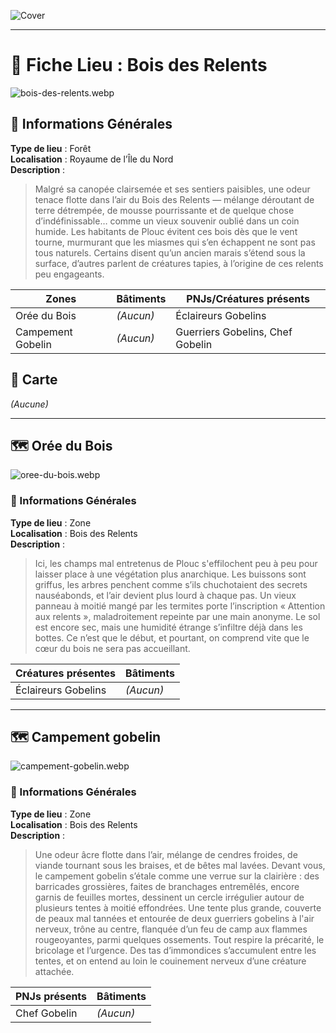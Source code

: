![Cover](https://raw.githubusercontent.com/nicolasvauchenet/eightrealms-awakening/refs/heads/main/assets/img/core/cover_documentation.png)

---

# 📍 Fiche Lieu : Bois des Relents

![bois-des-relents.webp](https://raw.githubusercontent.com/nicolasvauchenet/eightrealms-awakening/refs/heads/main/assets/img/chapter1/location/bois-des-relents.webp)

## 🧾 Informations Générales

**Type de lieu** : Forêt  
**Localisation** : Royaume de l’Île du Nord  
**Description** :
> Malgré sa canopée clairsemée et ses sentiers paisibles, une odeur tenace flotte dans l’air du Bois des Relents —
> mélange déroutant de terre détrempée, de mousse pourrissante et de quelque chose d’indéfinissable… comme un vieux
> souvenir oublié dans un coin humide.
> Les habitants de Plouc évitent ces bois dès que le vent tourne, murmurant que les miasmes qui s’en échappent ne sont
> pas tous naturels. Certains disent qu’un ancien marais s’étend sous la surface, d’autres parlent de créatures tapies,
> à l’origine de ces relents peu engageants.

| Zones             | Bâtiments | PNJs/Créatures présents          |
|-------------------|-----------|----------------------------------|  
| Orée du Bois      | *(Aucun)* | Éclaireurs Gobelins              |
| Campement Gobelin | *(Aucun)* | Guerriers Gobelins, Chef Gobelin |

## 🧭 Carte

*(Aucune)*

---

## 🗺️ Orée du Bois

![oree-du-bois.webp](https://raw.githubusercontent.com/nicolasvauchenet/eightrealms-awakening/refs/heads/main/assets/img/chapter1/location/oree-du-bois.webp)

### 🧾 Informations Générales

**Type de lieu** : Zone  
**Localisation** : Bois des Relents  
**Description** :
> Ici, les champs mal entretenus de Plouc s'effilochent peu à peu pour laisser place à une végétation plus anarchique.
> Les buissons sont griffus, les arbres penchent comme s’ils chuchotaient des secrets nauséabonds, et l’air devient plus
> lourd à chaque pas.
> Un vieux panneau à moitié mangé par les termites porte l’inscription « Attention aux relents », maladroitement
> repeinte par une main anonyme. Le sol est encore sec, mais une humidité étrange s’infiltre déjà dans les bottes.
> Ce n’est que le début, et pourtant, on comprend vite que le cœur du bois ne sera pas accueillant.

| Créatures présentes | Bâtiments |  
|---------------------|-----------|  
| Éclaireurs Gobelins | *(Aucun)* |  

---

## 🗺️ Campement gobelin

![campement-gobelin.webp](https://raw.githubusercontent.com/nicolasvauchenet/eightrealms-awakening/refs/heads/main/assets/img/chapter1/location/campement-gobelin.webp)

### 🧾 Informations Générales

**Type de lieu** : Zone  
**Localisation** : Bois des Relents  
**Description** :
> Une odeur âcre flotte dans l’air, mélange de cendres froides, de viande tournant sous les braises, et de bêtes mal
> lavées. Devant vous, le campement gobelin s’étale comme une verrue sur la clairière : des barricades grossières,
> faites de branchages entremêlés, encore garnis de feuilles mortes, dessinent un cercle irrégulier autour de plusieurs
> tentes à moitié effondrées.
> Une tente plus grande, couverte de peaux mal tannées et entourée de deux guerriers gobelins à l'air nerveux, trône au
> centre, flanquée d’un feu de camp aux flammes rougeoyantes, parmi quelques ossements.
> Tout respire la précarité, le bricolage et l’urgence. Des tas d’immondices s’accumulent entre les tentes, et on entend
> au loin le couinement nerveux d’une créature attachée.

| PNJs présents | Bâtiments |  
|---------------|-----------|  
| Chef Gobelin  | *(Aucun)* |  
